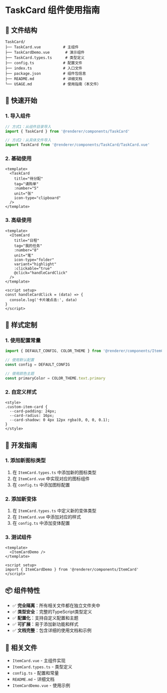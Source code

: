 # TaskCard 组件使用指南

## 📁 文件结构

```
TaskCard/
├── TaskCard.vue          # 主组件
├── TaskCardDemo.vue       # 演示组件
├── TaskCard.types.ts      # 类型定义
├── config.ts             # 配置文件
├── index.ts              # 入口文件
├── package.json          # 组件包信息
├── README.md             # 详细文档
└── USAGE.md              # 使用指南（本文件）
```

## 🚀 快速开始

### 1. 导入组件

```typescript
// 方式1：从组件目录导入
import { TaskCard } from '@renderer/components/TaskCard'

// 方式2：从具体文件导入
import TaskCard from '@renderer/components/TaskCard/TaskCard.vue'
```

### 2. 基础使用

```vue
<template>
  <TaskCard
    title="待分配"
    tag="请购单"
    :number="5"
    unit="张"
    icon-type="clipboard"
  />
</template>
```

### 3. 高级使用

```vue
<template>
  <ItemCard
    title="日程"
    tag="我的任务"
    :number="8"
    unit="笔"
    icon-type="folder"
    variant="highlight"
    :clickable="true"
    @click="handleCardClick"
  />
</template>

<script setup>
const handleCardClick = (data) => {
  console.log('卡片被点击:', data)
}
</script>
```

## 🎨 样式定制

### 1. 使用配置常量

```typescript
import { DEFAULT_CONFIG, COLOR_THEME } from '@renderer/components/ItemCard'

// 使用默认配置
const config = DEFAULT_CONFIG

// 使用颜色主题
const primaryColor = COLOR_THEME.text.primary
```

### 2. 自定义样式

```vue
<style>
.custom-item-card {
  --card-padding: 24px;
  --card-radius: 16px;
  --card-shadow: 0 4px 12px rgba(0, 0, 0, 0.1);
}
</style>
```

## 🔧 开发指南

### 1. 添加新图标类型

1. 在 `ItemCard.types.ts` 中添加新的图标类型
2. 在 `ItemCard.vue` 中实现对应的图标组件
3. 在 `config.ts` 中添加图标配置

### 2. 添加新变体

1. 在 `ItemCard.types.ts` 中定义新的变体类型
2. 在 `ItemCard.vue` 中添加对应的样式
3. 在 `config.ts` 中添加变体配置

### 3. 测试组件

```vue
<template>
  <ItemCardDemo />
</template>

<script setup>
import { ItemCardDemo } from '@renderer/components/ItemCard'
</script>
```

## 📦 组件特性

- ✅ **完全隔离**：所有相关文件都在独立文件夹中
- ✅ **类型安全**：完整的TypeScript类型定义
- ✅ **配置化**：支持自定义配置和主题
- ✅ **可扩展**：易于添加新功能和样式
- ✅ **文档完整**：包含详细的使用文档和示例

## 🔗 相关文件

- `ItemCard.vue` - 主组件实现
- `ItemCard.types.ts` - 类型定义
- `config.ts` - 配置和常量
- `README.md` - 详细文档
- `ItemCardDemo.vue` - 使用示例
